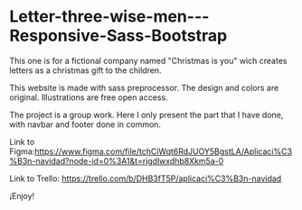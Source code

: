 # Letter-three-wise-men---Responsive-Sass-Bootstrap
This one is for a fictional company named "Christmas is you" wich creates letters as a christmas gift to the children. 

This website is made with sass preprocessor. The design and colors are original. Illustrations are free open access.

The project is a group work. Here I only present the part that I have done, with navbar and footer done in common.

Link to Figma:https://www.figma.com/file/tchCiWqt6RdJUOY5BgstLA/Aplicaci%C3%B3n-navidad?node-id=0%3A1&t=rjgdlwxdhb8Xkm5a-0

Link to Trello: https://trello.com/b/DHB3fT5P/aplicaci%C3%B3n-navidad

¡Enjoy!
